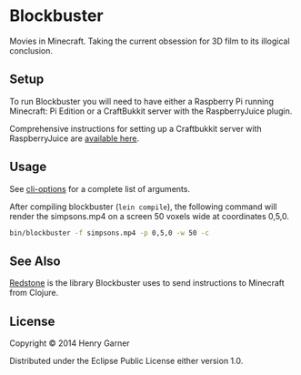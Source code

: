 # Blockbuster

Movies in Minecraft. Taking the current obsession for 3D film to its
illogical conclusion.

## Setup

To run Blockbuster you will need to have either a Raspberry Pi running
Minecraft: Pi Edition or a CraftBukkit server with the RaspberryJuice
plugin.


Comprehensive instructions for setting up a Craftbukkit server with
RaspberryJuice are
[available here](http://blog.lostbearlabs.com/2013/04/25/using-the-minecraft-api-without-a-raspberry-pi-craftbukkit-and-raspberryjuice/).

## Usage

See
[cli-options](https://github.com/henrygarner/blockbuster/blob/master/src/blockbuster/core.clj#L121)
for a complete list of arguments.

After compiling blockbuster (`lein compile`), the following command
will render the simpsons.mp4 on a screen 50 voxels wide at coordinates
0,5,0.

```sh
bin/blockbuster -f simpsons.mp4 -p 0,5,0 -w 50 -c
```

## See Also

[Redstone](https://github.com/henrygarner/redstone) is the library
Blockbuster uses to send instructions to Minecraft from Clojure.

## License

Copyright © 2014 Henry Garner

Distributed under the Eclipse Public License either version 1.0.
